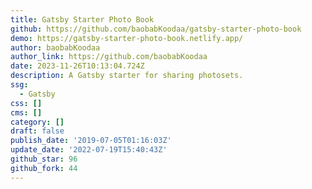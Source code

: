 ```yaml
---
title: Gatsby Starter Photo Book
github: https://github.com/baobabKoodaa/gatsby-starter-photo-book
demo: https://gatsby-starter-photo-book.netlify.app/
author: baobabKoodaa
author_link: https://github.com/baobabKoodaa
date: 2023-11-26T10:13:04.724Z
description: A Gatsby starter for sharing photosets.
ssg:
  - Gatsby
css: []
cms: []
category: []
draft: false
publish_date: '2019-07-05T01:16:03Z'
update_date: '2022-07-19T15:40:43Z'
github_star: 96
github_fork: 44
---
```

